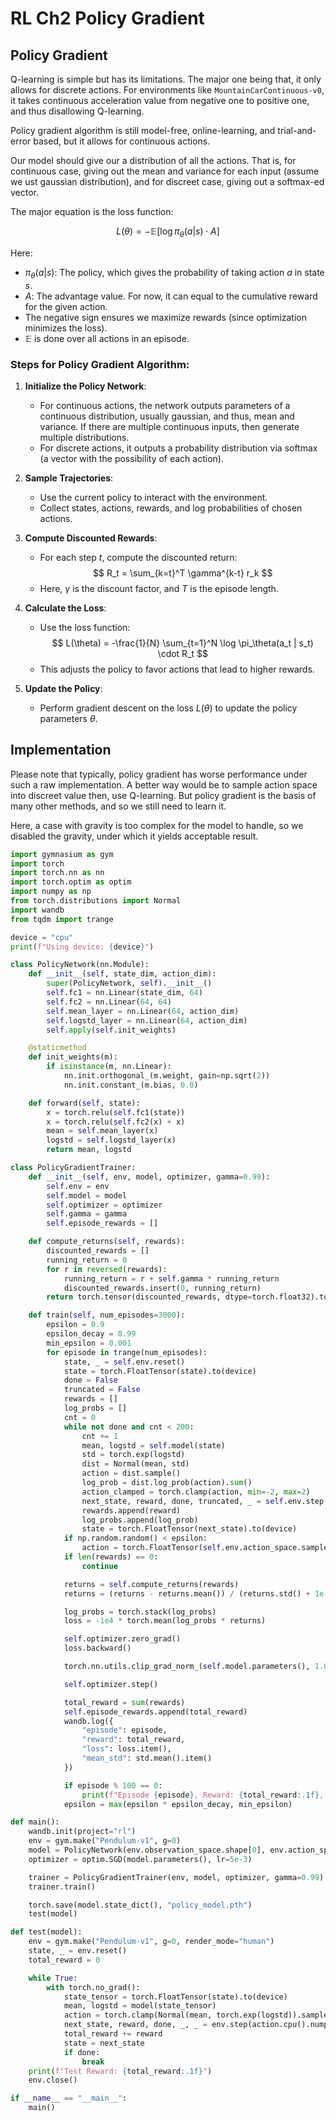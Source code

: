 # RL Ch2 Policy Gradient

## Policy Gradient

Q-learning is simple but has its limitations. The major one being that, it only allows for discrete actions. For environments like `MountainCarContinuous-v0`, it takes continuous acceleration value from negative one to positive one, and thus disallowing Q-learning.

Policy gradient algorithm is still model-free, online-learning, and trial-and-error based, but it allows for continuous actions.

Our model should give our a distribution of all the actions. That is, for continuous case, giving out the mean and variance for each input (assume we ust gaussian distribution), and for discreet case, giving out a softmax-ed vector.

The major equation is the loss function:

$$
L(\theta) = -\mathbb{E} \big[ \log \pi_\theta(a|s) \cdot A \big]
$$

Here:

- $\pi_\theta(a|s)$: The policy, which gives the probability of taking action $a$ in state $s$.
- $A$: The advantage value. For now, it can equal to the cumulative reward for the given action.
- The negative sign ensures we maximize rewards (since optimization minimizes the loss).
- $\mathbb{E}$ is done over all actions in an episode.

### Steps for Policy Gradient Algorithm:

1. **Initialize the Policy Network**: 
   - For continuous actions, the network outputs parameters of a continuous distribution, usually gaussian, and thus, mean and variance. If there are multiple continuous inputs, then generate multiple distributions.
   - For discrete actions, it outputs a probability distribution via softmax (a vector with the possibility of each action).

2. **Sample Trajectories**:
   - Use the current policy to interact with the environment.
   - Collect states, actions, rewards, and log probabilities of chosen actions.

3. **Compute Discounted Rewards**:
   - For each step $t$, compute the discounted return:
     $$
     R_t = \sum_{k=t}^T \gamma^{k-t} r_k
     $$
   - Here, $\gamma$ is the discount factor, and $T$ is the episode length.

4. **Calculate the Loss**:
   - Use the loss function:
     $$
     L(\theta) = -\frac{1}{N} \sum_{t=1}^N \log \pi_\theta(a_t | s_t) \cdot R_t
     $$
   - This adjusts the policy to favor actions that lead to higher rewards.

5. **Update the Policy**:
   - Perform gradient descent on the loss $L(\theta)$ to update the policy parameters $\theta$.

## Implementation


Please note that typically, policy gradient has worse performance under such a raw implementation. A better way would be to sample action space into discreet value then, use Q-learning. But policy gradient is the basis of many other methods, and so we still need to learn it.

Here, a case with gravity is too complex for the model to handle, so we disabled the gravity, under which it yields acceptable result.

```python
import gymnasium as gym
import torch
import torch.nn as nn
import torch.optim as optim
import numpy as np
from torch.distributions import Normal
import wandb
from tqdm import trange

device = "cpu"
print(f"Using device: {device}")

class PolicyNetwork(nn.Module):
    def __init__(self, state_dim, action_dim):
        super(PolicyNetwork, self).__init__()
        self.fc1 = nn.Linear(state_dim, 64)
        self.fc2 = nn.Linear(64, 64)
        self.mean_layer = nn.Linear(64, action_dim)
        self.logstd_layer = nn.Linear(64, action_dim)
        self.apply(self.init_weights)

    @staticmethod
    def init_weights(m):
        if isinstance(m, nn.Linear):
            nn.init.orthogonal_(m.weight, gain=np.sqrt(2))
            nn.init.constant_(m.bias, 0.0)

    def forward(self, state):
        x = torch.relu(self.fc1(state))
        x = torch.relu(self.fc2(x) + x)
        mean = self.mean_layer(x)
        logstd = self.logstd_layer(x)
        return mean, logstd

class PolicyGradientTrainer:
    def __init__(self, env, model, optimizer, gamma=0.99):
        self.env = env
        self.model = model
        self.optimizer = optimizer
        self.gamma = gamma
        self.episode_rewards = []

    def compute_returns(self, rewards):
        discounted_rewards = []
        running_return = 0
        for r in reversed(rewards):
            running_return = r + self.gamma * running_return
            discounted_rewards.insert(0, running_return)
        return torch.tensor(discounted_rewards, dtype=torch.float32).to(device)

    def train(self, num_episodes=3000):
        epsilon = 0.9
        epsilon_decay = 0.99
        min_epsilon = 0.001
        for episode in trange(num_episodes):
            state, _ = self.env.reset()
            state = torch.FloatTensor(state).to(device)
            done = False
            truncated = False
            rewards = []
            log_probs = []
            cnt = 0
            while not done and cnt < 200:
                cnt += 1
                mean, logstd = self.model(state)
                std = torch.exp(logstd)
                dist = Normal(mean, std)
                action = dist.sample()
                log_prob = dist.log_prob(action).sum()
                action_clamped = torch.clamp(action, min=-2, max=2)
                next_state, reward, done, truncated, _ = self.env.step(action_clamped.cpu().numpy())
                rewards.append(reward)
                log_probs.append(log_prob)
                state = torch.FloatTensor(next_state).to(device)
            if np.random.random() < epsilon:
                action = torch.FloatTensor(self.env.action_space.sample()).to(device)
            if len(rewards) == 0:
                continue

            returns = self.compute_returns(rewards)
            returns = (returns - returns.mean()) / (returns.std() + 1e-5)

            log_probs = torch.stack(log_probs)
            loss = -1e4 * torch.mean(log_probs * returns)

            self.optimizer.zero_grad()
            loss.backward()

            torch.nn.utils.clip_grad_norm_(self.model.parameters(), 1.0)

            self.optimizer.step()

            total_reward = sum(rewards)
            self.episode_rewards.append(total_reward)
            wandb.log({
                "episode": episode,
                "reward": total_reward,
                "loss": loss.item(),
                "mean_std": std.mean().item()
            })

            if episode % 100 == 0:
                print(f"Episode {episode}, Reward: {total_reward:.1f}, Loss: {loss.item():.4f}, Mean Std: {std.mean().item():.4f}")
            epsilon = max(epsilon * epsilon_decay, min_epsilon)

def main():
    wandb.init(project="rl")
    env = gym.make("Pendulum-v1", g=0)
    model = PolicyNetwork(env.observation_space.shape[0], env.action_space.shape[0]).to(device)
    optimizer = optim.SGD(model.parameters(), lr=5e-3)

    trainer = PolicyGradientTrainer(env, model, optimizer, gamma=0.99)
    trainer.train()

    torch.save(model.state_dict(), "policy_model.pth")
    test(model)

def test(model):
    env = gym.make("Pendulum-v1", g=0, render_mode="human")
    state, _ = env.reset()
    total_reward = 0

    while True:
        with torch.no_grad():
            state_tensor = torch.FloatTensor(state).to(device)
            mean, logstd = model(state_tensor)
            action = torch.clamp(Normal(mean, torch.exp(logstd)).sample(), min=-2, max=2)
            next_state, reward, done, _, _ = env.step(action.cpu().numpy())
            total_reward += reward
            state = next_state
            if done:
                break
    print(f"Test Reward: {total_reward:.1f}")
    env.close()

if __name__ == "__main__":
    main()
```

